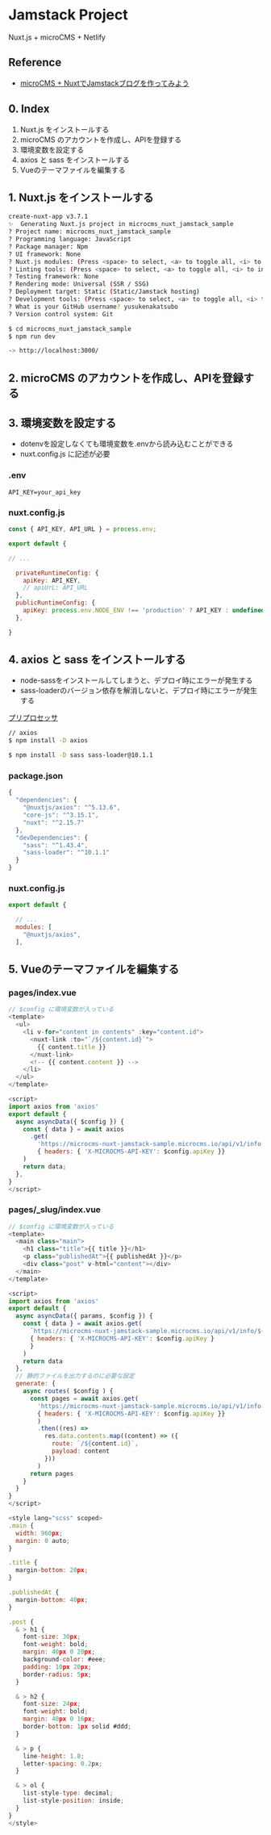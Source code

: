 # Jamstack Project
Nuxt.js + microCMS + Netlify

## Reference
- [microCMS + NuxtでJamstackブログを作ってみよう](https://blog.microcms.io/microcms-nuxt-jamstack-blog/)

## 0. Index
1. Nuxt.js をインストールする 
1. microCMS のアカウントを作成し、APIを登録する
1. 環境変数を設定する 
1. axios と sass をインストールする
1. Vueのテーマファイルを編集する

## 1. Nuxt.js をインストールする

```bash
create-nuxt-app v3.7.1
✨  Generating Nuxt.js project in microcms_nuxt_jamstack_sample
? Project name: microcms_nuxt_jamstack_sample
? Programming language: JavaScript
? Package manager: Npm
? UI framework: None
? Nuxt.js modules: (Press <space> to select, <a> to toggle all, <i> to invert selection)
? Linting tools: (Press <space> to select, <a> to toggle all, <i> to invert selection)
? Testing framework: None
? Rendering mode: Universal (SSR / SSG)
? Deployment target: Static (Static/Jamstack hosting)
? Development tools: (Press <space> to select, <a> to toggle all, <i> to invert selection)
? What is your GitHub username? yusukenakatsubo
? Version control system: Git
```

```bash
$ cd microcms_nuxt_jamstack_sample
$ npm run dev

-> http://localhost:3000/
```

## 2. microCMS のアカウントを作成し、APIを登録する 

## 3. 環境変数を設定する 
- dotenvを設定しなくても環境変数を.envから読み込むことができる
- nuxt.config.js に記述が必要

### .env

```
API_KEY=your_api_key
```

### nuxt.config.js

```javascript
const { API_KEY, API_URL } = process.env;

export default {

// ...

  privateRuntimeConfig: {
    apiKey: API_KEY,
    // apiUrL: API_URL
  },
  publicRuntimeConfig: {
    apiKey: process.env.NODE_ENV !== 'production' ? API_KEY : undefined
  },

}
```

## 4. axios と sass をインストールする 
- node-sassをインストールしてしまうと、デプロイ時にエラーが発生する
- sass-loaderのバージョン依存を解消しないと、デプロイ時にエラーが発生する

[プリプロセッサ](https://nuxtjs.org/ja/docs/features/configuration/#%E3%83%97%E3%83%AA%E3%83%97%E3%83%AD%E3%82%BB%E3%83%83%E3%82%B5)

```bash
// axios
$ npm install -D axios

$ npm install -D sass sass-loader@10.1.1
```

### package.json

```javascript
{
  "dependencies": {
    "@nuxtjs/axios": "^5.13.6",
    "core-js": "^3.15.1",
    "nuxt": "^2.15.7"
  },
  "devDependencies": {
    "sass": "^1.43.4",
    "sass-loader": "^10.1.1"
  }
}
```

### nuxt.config.js

```javascript 
export default {

  // ...
  modules: [
    "@nuxtjs/axios",
  ],
```

## 5. Vueのテーマファイルを編集する 

### pages/index.vue

```javascript
// $config に環境変数が入っている
<template>
  <ul>
    <li v-for="content in contents" :key="content.id">
      <nuxt-link :to="`/${content.id}`">
        {{ content.title }}
      </nuxt-link>
      <!-- {{ content.content }} -->
    </li>
  </ul>
</template>

<script>
import axios from 'axios'
export default {
  async asyncData({ $config }) {
    const { data } = await axios
      .get(
        'https://microcms-nuxt-jamstack-sample.microcms.io/api/v1/info',
        { headers: { 'X-MICROCMS-API-KEY': $config.apiKey }}
    )
    return data;
  },
}
</script>
```

### pages/_slug/index.vue

```javascript
// $config に環境変数が入っている
<template>
  <main class="main">
    <h1 class="title">{{ title }}</h1>
    <p class="publishedAt">{{ publishedAt }}</p>
    <div class="post" v-html="content"></div>
  </main>
</template>

<script>
import axios from 'axios'
export default {
  async asyncData({ params, $config }) {
    const { data } = await axios.get(
      `https://microcms-nuxt-jamstack-sample.microcms.io/api/v1/info/${params.slug}`,
      { headers: { 'X-MICROCMS-API-KEY': $config.apiKey }
      }
    )
    return data
  },
  // 静的ファイルを出力するのに必要な設定
  generate: {
    async routes( $config ) {
      const pages = await axios.get(
        'https://microcms-nuxt-jamstack-sample.microcms.io/api/v1/info',
        { headers: { 'X-MICROCMS-API-KEY': $config.apiKey }}
        )
        .then((res) =>
          res.data.contents.map((content) => ({
            route: `/${content.id}`,
            payload: content
          }))
        )
      return pages
    }
  }
}
</script>

<style lang="scss" scoped>
.main {
  width: 960px;
  margin: 0 auto;
}

.title {
  margin-bottom: 20px;
}

.publishedAt {
  margin-bottom: 40px;
}

.post {
  & > h1 {
    font-size: 30px;
    font-weight: bold;
    margin: 40px 0 20px;
    background-color: #eee;
    padding: 10px 20px;
    border-radius: 5px;
  }

  & > h2 {
    font-size: 24px;
    font-weight: bold;
    margin: 40px 0 16px;
    border-bottom: 1px solid #ddd;
  }

  & > p {
    line-height: 1.8;
    letter-spacing: 0.2px;
  }

  & > ol {
    list-style-type: decimal;
    list-style-position: inside;
  }
}
</style>
```

